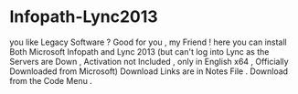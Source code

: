 # Infopath-Lync2013
you like Legacy Software ? Good for you , my Friend ! here you can install Both Microsoft Infopath and Lync 2013 (but can't log into Lync as the Servers are Down , Activation not Included , only in English x64 , Officially Downloaded from Microsoft)
Download Links are in Notes File . 
Download from the Code Menu .
